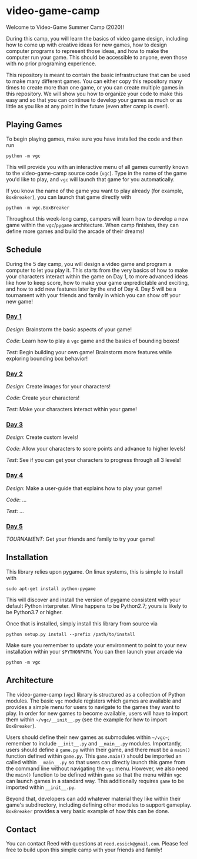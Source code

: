 # video-game-camp

Welcome to Video-Game Summer Camp (2020)!

During this camp, you will learn the basics of video game design, including how to come up with creative ideas for new games, how to design computer programs to represent those ideas, and how to make the computer run your game.
This should be accessible to anyone, even those with no prior programing experience.

This repository is meant to contain the basic infrastructure that can be used to make many different games.
You can either copy this repository many times to create more than one game, or you can create multiple games in this repository.
We will show you how to organize your code to make this easy and so that you can continue to develop your games as much or as little as you like at any point in the future (even after camp is over!).

## Playing Games

To begin playing games, make sure you have installed the code and then run
```
python -m vgc
```
This will provide you with an interactive menu of all games currently known to the video-game-camp source code (`vgc`).
Type in the name of the game you'd like to play, and `vgc` will launch that game for you automatically.

If you know the name of the game you want to play already (for example, `BoxBreaker`), you can launch that game directly with
```
python -m vgc.BoxBreaker
```

Throughout this week-long camp, campers will learn how to develop a new game within the `vgc`/`pygame` architecture.
When camp finishes, they can define more games and build the arcade of their dreams!

## Schedule

During the 5 day camp, you will design a video game and program a computer to let you play it.
This starts from the very basics of how to make your characters interact within the game on Day 1, to more advanced ideas like how to keep score, how to make your game unpredictable and exciting, and how to add new features later by the end of Day 4.
Day 5 will be a tournament with your friends and family in which you can show off your new game!

### [Day 1](day1/)

*Design*: Brainstorm the basic aspects of your game!

*Code*: Learn how to play a `vgc` game and the basics of bounding boxes!

*Test*: Begin building your own game! Brainstorm more features while exploring bounding box behavior!

### [Day 2](day2/)

*Design*: Create images for your characters!

*Code*: Create your characters!

*Test*: Make your characters interact within your game!

### [Day 3](day3/)

*Design*: Create custom levels!

*Code*: Allow your characters to score points and advance to higher levels!

*Test*: See if you can get your characters to progress through all 3 levels!

### [Day 4](day4/)

*Design*: Make a user-guide that explains how to play your game!

*Code*: ...

*Test*: ...

### [Day 5](day5/)

*TOURNAMENT*: Get your friends and family to try your game!

## Installation

This library relies upon pygame. On linux systems, this is simple to install with
```
sudo apt-get install python-pygame
```
This will discover and install the version of pygame consistent with your default Python interpreter. Mine happens to be Python2.7; yours is likely to be Python3.7 or higher.

Once that is installed, simply install this library from source via
```
python setup.py install --prefix /path/to/install
```
Make sure you remember to update your environment to point to your new installation within your `$PYTHONPATH`.
You can then launch your arcade via
```
python -m vgc
```

## Architecture

The video-game-camp (`vgc`) library is structured as a collection of Python modules.
The basic `vgc` module registers which games are available and provides a simple menu for users to navigate to the games they want to play.
In order for new games to become available, users will have to import them within `~/vgc/__init__.py` (see the example for how to import `BoxBreaker`).

Users should define their new games as submodules within `~/vgc~`; remember to include `__init__.py` and `__main__.py` modules.
Importantly, users should define a `game.py` within their game, and there must be a `main()` function defined within `game.py`.
This `game.main()` should be imported an called within `__main__.py` so that users can directly launch this game from the command line without navigating the `vgc` menu.
However, we also need the `main()` function to be defined within `game` so that the menu within `vgc` can launch games in a standard way.
This additionally requires `game` to be imported within `__init__.py`.

Beyond that, developers can add whatever material they like within their game's subdirectory, including defining other modules to support gameplay.
`BoxBreaker` provides a very basic example of how this can be done.

## Contact

You can contact Reed with questions at `reed.essick@gmail.com`.
Please feel free to build upon this simple camp with your friends and family!

